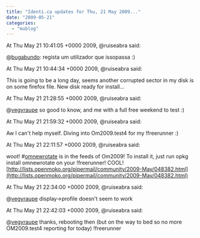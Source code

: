 ```yaml
---
title: "Identi.ca updates for Thu, 21 May 2009..."
date: "2009-05-21"
categories: 
  - "mublog"
---
```


At Thu May 21 10:41:05 +0000 2009, @ruiseabra said:

@[bugabundo](http://identi.ca/bugabundo): regista um utilizador que issopassa :)

At Thu May 21 10:44:34 +0000 2009, @ruiseabra said:

This is going to be a long day, seems another corrupted sector in my disk is on some firefox file. New disk ready for install...

At Thu May 21 21:28:55 +0000 2009, @ruiseabra said:

@[vegyraupe](http://identi.ca/vegyraupe) so good to know, and me with a full free weekend to test :)

At Thu May 21 21:59:32 +0000 2009, @ruiseabra said:

Aw I can't help myself. Diving into Om2009.test4 for my !freerunner :)

At Thu May 21 22:11:57 +0000 2009, @ruiseabra said:

woot! #[omnewrotate](http://identi.ca/tag/omnewrotate) is in the feeds of Om2009! To install it, just run opkg install omnewrotate on your !freerunner! COOL! [http://lists.openmoko.org/pipermail/community/2009-May/048382.html](http://lists.openmoko.org/pipermail/community/2009-May/048382.html)

At Thu May 21 22:34:00 +0000 2009, @ruiseabra said:

@[vegyraupe](http://identi.ca/vegyraupe) display->profile doesn't seem to work

At Thu May 21 22:42:03 +0000 2009, @ruiseabra said:

@[vegyraupe](http://identi.ca/vegyraupe) thanks, rebooting then (but on the way to bed so no more OM2009.test4 reporting for today) !freerunner
